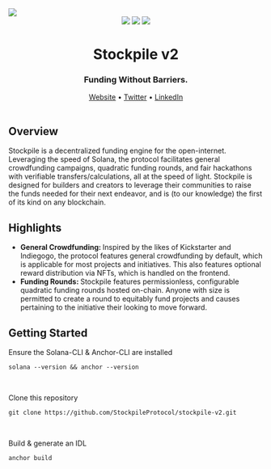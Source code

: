 <img src="https://i.imgur.com/bEwIk6P.png">
<div align="center">
  <img src="https://badgen.net/badge/version/2.0/orange">
  <img src="https://badgen.net/badge/docs/2.0/orange">
  <img src="https://badgen.net/badge/contributions/open/orange">
</div>
<h1 align="center">Stockpile v2</h1>
<div align="center">
  <h3>Funding Without Barriers.</h3>
  <div align="center">
    <a href="https://stockpile.pro">Website</a>
    •
    <a href="https://twitter.com/GoStockpile">Twitter</a>
    •
    <a href="https://twitter.com/GoStockpile">LinkedIn</a>
  </div>
</div>
<br>
<h2>Overview</h2>
<p>
  Stockpile is a decentralized funding engine for the open-internet. Leveraging the speed of Solana, the protocol facilitates 
  general crowdfunding campaigns, quadratic funding rounds, and fair hackathons with verifiable transfers/calculations, all at
  the speed of light. Stockpile is designed for builders and creators to leverage their communities to raise the funds needed
  for their next endeavor, and is (to our knowledge) the first of its kind on any blockchain.
</p>
<h2>Highlights</h2>
<ul>
  <li>
    <b>
      General Crowdfunding:
    </b>
    Inspired by the likes of Kickstarter and Indiegogo, the protocol features general crowdfunding by default, which is applicable
    for most projects and initiatives. This also features optional reward distribution via NFTs, which is handled on the frontend.
  </li>
  <li>
    <b>
      Funding Rounds:
    </b>
    Stockpile features permissionless, configurable quadratic funding rounds hosted on-chain. Anyone with size is permitted to create
    a round to equitably fund projects and causes pertaining to the initiative their looking to move forward.
  </li>
</ul>
<h2>Getting Started</h2>
<p>Ensure the Solana-CLI & Anchor-CLI are installed</p>

```
solana --version && anchor --version
```
<br>
<p>Clone this repository</p>
    
```
git clone https://github.com/StockpileProtocol/stockpile-v2.git
```
<br>
<p>Build & generate an IDL</p>
    
```
anchor build
```
